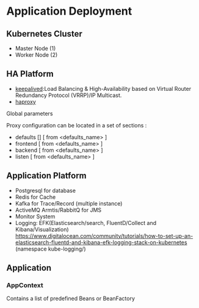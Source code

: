 # Application Deployment

## Kubernetes Cluster
- Master Node (1)
- Worker Node (2)

## HA Platform
- [keepalived](https://github.com/acassen/keepalived):Load Balancing & High-Availability based on Virtual Router Redundancy Protocol (VRRP)/IP Multicast.
- [haproxy](http://www.haproxy.org/)

Global parameters

Proxy configuration can be located in a set of sections :
- defaults [<name>] [ from <defaults_name> ]
- frontend <name>   [ from <defaults_name> ]
- backend  <name>   [ from <defaults_name> ]
- listen   <name>   [ from <defaults_name> ]
  
## Application Platform
- Postgresql for database
- Redis for Cache
- Kafka for Trace/Record (multiple instance)
- ActiveMQ Armtis/RabbitQ for JMS
- Monitor System
- Logging: EFK(Elasticsearch/search, FluentD/Collect and Kibana/Visualization) 
https://www.digitalocean.com/community/tutorials/how-to-set-up-an-elasticsearch-fluentd-and-kibana-efk-logging-stack-on-kubernetes
(namespace kube-logging/)

## Application

  
### AppContext
Contains a list of predefined Beans or BeanFactory  
